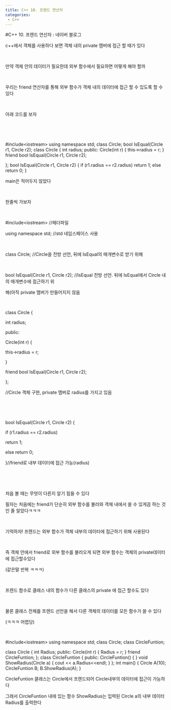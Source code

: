```yaml
---
title: C++ 10. 프렌드 연산자
categories:
 - C++
---
```

#C++ 10. 프렌드 연산자 : 네이버 블로그
<div class="wrap_rabbit pcol2 _param(1) _postViewArea221727429947" id="post-view221727429947">
<!-- Rabbit HTML --><div class="se-viewer se-theme-default" lang="ko-KR">
<!-- SE_DOC_HEADER_END -->
<div class="se-main-container">
<div class="se-component se-text se-l-default" id="SE-93d44faf-ce16-41e7-a610-b3b173fd2f69">
<div class="se-component-content">
<div class="se-section se-section-text se-l-default">
<div class="se-module se-module-text"><!-- SE-TEXT { --><p class="se-text-paragraph se-text-paragraph-align-" id="SE-8bfa2166-e4b0-4b10-bef8-5702027a2225" style=""><span class="se-fs- se-ff-" id="SE-5c125766-dbe4-4e95-8224-409a70bb5711" style="">c++에서 객체를 사용하다 보면 객체 내의 private 맴버에 접근 할 때가 있다</span></p><!-- } SE-TEXT --><!-- SE-TEXT { --><p class="se-text-paragraph se-text-paragraph-align-" id="SE-9c87b358-4450-4e8b-a16b-d3d6d91062e3" style=""><span class="se-fs- se-ff-" id="SE-33e723f9-8a08-49ae-a272-2b30d6d992d3" style="">​</span></p><!-- } SE-TEXT --><!-- SE-TEXT { --><p class="se-text-paragraph se-text-paragraph-align-" id="SE-e81e169c-7a04-4ece-a7bd-a14e6c4db8db" style=""><span class="se-fs- se-ff-" id="SE-7dce2d6a-dc50-4347-9cdb-fba72e33e89a" style="">만약 객체 안의 데이터가 필요한데 외부 함수에서 필요하면 어떻게 해야 할까</span></p><!-- } SE-TEXT --><!-- SE-TEXT { --><p class="se-text-paragraph se-text-paragraph-align-" id="SE-a28a8a09-beb5-40eb-92fa-909bb3e3a881" style=""><span class="se-fs- se-ff-" id="SE-993649cf-3a7c-421c-ad06-52f05ec7400f" style="">​</span></p><!-- } SE-TEXT --><!-- SE-TEXT { --><p class="se-text-paragraph se-text-paragraph-align-" id="SE-c6e607da-d996-442f-b7fd-3172ff6ffcf9" style=""><span class="se-fs- se-ff-" id="SE-57c43cd0-8a6f-484a-9aa0-bb1bf9e3f20b" style="">우리는 friend 연산자를 통해 외부 함수가 객체 내의 데이터에 접근 할 수 있도록 할 수 있다</span></p><!-- } SE-TEXT --><!-- SE-TEXT { --><p class="se-text-paragraph se-text-paragraph-align-" id="SE-7c100fb6-ce33-4e63-aaca-f08332c2613e" style=""><span class="se-fs- se-ff-" id="SE-e858431e-059a-400e-b25b-765f6b357ac3" style="">​</span></p><!-- } SE-TEXT --><!-- SE-TEXT { --><p class="se-text-paragraph se-text-paragraph-align-" id="SE-1bc8395e-0570-4794-9f9c-e9991bd50b7a" style=""><span class="se-fs- se-ff-" id="SE-18302a9b-56d3-4f02-b0a7-e7dc48318b64" style="">아래 코드를 보자</span></p><!-- } SE-TEXT --><!-- SE-TEXT { --><p class="se-text-paragraph se-text-paragraph-align-" id="SE-f14842bb-3aef-4896-9d21-688c94b30582" style=""><span class="se-fs- se-ff-" id="SE-eb8397a0-9b4c-4665-a914-f0170ff0727f" style="">​</span></p><!-- } SE-TEXT --><!-- SE-TEXT { --><p class="se-text-paragraph se-text-paragraph-align-" id="SE-58b78600-17a8-4599-8af0-69c27e5e9e38" style=""><span class="se-fs- se-ff-" id="SE-d83ad602-6ff3-4a29-b2a7-8ccdf805d208" style="">​</span></p><!-- } SE-TEXT --></div>
</div>
</div>
</div> <div class="se-component se-code se-l-default" id="SE-df1195b4-b235-4a9c-8431-da855f5e7174">
<div class="se-component-content">
<div class="se-section se-section-code se-l-default">
<div class="se-module se-module-code se-fs-fs13">
<div class="se-code-source">
<div class="__se_code_view language-javascript">#include&lt;iostream&gt;
using namespace std;
class Circle;
bool IsEqual(Circle r1, Circle r2);
class Circle {
	int radius;
public:
	Circle(int r) {
		this-&gt;radius = r;
	}
	friend bool IsEqual(Circle r1, Circle r2);

};
bool IsEqual(Circle r1, Circle r2) {
	if (r1.radius == r2.radius)
		return 1;
	else return 0;
}</div>
</div>
</div>
</div>
</div>
<script class="__se_module_data" data-module='{"type":"v2_code", "id" : "SE-df1195b4-b235-4a9c-8431-da855f5e7174"}' type="text/data"></script>
</div> <div class="se-component se-text se-l-default" id="SE-65fb5e6f-335f-4e1d-8a03-e1d9f8b7d4a8">
<div class="se-component-content">
<div class="se-section se-section-text se-l-default">
<div class="se-module se-module-text"><!-- SE-TEXT { --><p class="se-text-paragraph se-text-paragraph-align-" id="SE-dd6c8c47-3089-4997-9333-d35d2ddfebca" style=""><span class="se-fs- se-ff-" id="SE-313fb6ab-60fd-4298-b687-1b6ecd18b0a5" style="">main은 적어두지 않았다</span></p><!-- } SE-TEXT --><!-- SE-TEXT { --><p class="se-text-paragraph se-text-paragraph-align-" id="SE-0ce02be7-776e-4df5-948b-a7ca1c1de7b9" style=""><span class="se-fs- se-ff-" id="SE-8ee0e45f-f37f-46df-8be0-c464e4b04487" style="">​</span></p><!-- } SE-TEXT --><!-- SE-TEXT { --><p class="se-text-paragraph se-text-paragraph-align-" id="SE-8fbe26ef-39b2-4f4a-9aa7-ef95a467ee40" style=""><span class="se-fs- se-ff-" id="SE-5d9b039a-d645-4d87-81fe-a6195acc29cb" style="">한줄씩 가보자</span></p><!-- } SE-TEXT --><!-- SE-TEXT { --><p class="se-text-paragraph se-text-paragraph-align-" id="SE-0b4adb38-8e24-4494-8fd2-a0af7be10c23" style=""><span class="se-fs- se-ff-" id="SE-1bd6b12a-bf80-4d23-88a2-a3f096bd57e3" style="">​</span></p><!-- } SE-TEXT --><!-- SE-TEXT { --><p class="se-text-paragraph se-text-paragraph-align-" id="SE-5f401b9c-1220-4e4a-ba49-2a922e379134" style=""><span class="se-fs- se-ff-" id="SE-c8e34f22-2473-4907-8b3c-eacece793832" style=""><span class="__se-hash-tag">#include</span>&lt;iostream&gt; //헤더파일</span></p><!-- } SE-TEXT --><!-- SE-TEXT { --><p class="se-text-paragraph se-text-paragraph-align-" id="SE-d010b544-2675-47e7-b8fe-f05cf3777537" style=""><span class="se-fs- se-ff-" id="SE-56217f89-f621-4a9a-8b4e-1800de0d4bed" style="">using namespace std; //std 네임스페이스 사용</span></p><!-- } SE-TEXT --><!-- SE-TEXT { --><p class="se-text-paragraph se-text-paragraph-align-" id="SE-59d9533f-9893-4831-8497-43aaf508ecee" style=""><span class="se-fs- se-ff-" id="SE-8859a806-03cb-4eba-be86-d073b29eff3e" style="">​</span></p><!-- } SE-TEXT --><!-- SE-TEXT { --><p class="se-text-paragraph se-text-paragraph-align-" id="SE-f27932a7-8048-494c-a4f4-e97cb22c0843" style=""><span class="se-fs- se-ff-" id="SE-28bff139-73e2-4d73-bf92-0a3999e5b44c" style="">class Circle; //Circle을 전방 선언, 뒤에 IsEqual의 매개변수로 받기 위해</span></p><!-- } SE-TEXT --><!-- SE-TEXT { --><p class="se-text-paragraph se-text-paragraph-align-" id="SE-9527ebdf-6c28-438c-b5f3-ce251631d54b" style=""><span class="se-fs- se-ff-" id="SE-837b5d88-618b-4d70-92b2-76c1a5d5e138" style="">​</span></p><!-- } SE-TEXT --><!-- SE-TEXT { --><p class="se-text-paragraph se-text-paragraph-align-" id="SE-fa15c628-4133-46a3-a6c6-5db6d57f9020" style=""><span class="se-fs- se-ff-" id="SE-fb08d3d2-005f-486c-820e-e21d9650b914" style="">bool IsEqual(Circle r1, Circle r2); //IsEqual 전방 선언. 뒤에 IsEqual에서 Circle 내의 매개변수에 접근하기 위</span></p><!-- } SE-TEXT --><!-- SE-TEXT { --><p class="se-text-paragraph se-text-paragraph-align-" id="SE-b44b18a6-8dc1-4618-b499-dcd6460a2404" style=""><span class="se-fs- se-ff-" id="SE-70268aca-f90d-4a85-b62e-8a80da0908a6" style="">해(아직 private 맴버가 만들어지지 않음</span></p><!-- } SE-TEXT --><!-- SE-TEXT { --><p class="se-text-paragraph se-text-paragraph-align-" id="SE-b9dc6983-c0d6-491d-967d-7b16304d4d41" style=""><span class="se-fs- se-ff-" id="SE-8c1539dc-a0e8-41c3-8336-7ab8af4614b1" style="">​</span></p><!-- } SE-TEXT --><!-- SE-TEXT { --><p class="se-text-paragraph se-text-paragraph-align-" id="SE-bb8db945-5dd4-4269-b06b-5ada7f72aff0" style=""><span class="se-fs- se-ff-" id="SE-9c02d8a4-4bf0-4371-aafa-c57587b816f9" style="">class Circle {</span></p><!-- } SE-TEXT --><!-- SE-TEXT { --><p class="se-text-paragraph se-text-paragraph-align-" id="SE-700d8e0b-6ec9-416c-8d21-cabc813389a7" style=""><span class="se-fs- se-ff-" id="SE-097f80b5-3625-4eef-828a-d5b3c581926b" style="">int radius;</span></p><!-- } SE-TEXT --><!-- SE-TEXT { --><p class="se-text-paragraph se-text-paragraph-align-" id="SE-74572293-6570-49c5-bc0b-ba620de888f0" style=""><span class="se-fs- se-ff-" id="SE-107a2252-c645-4b0a-a78b-9bb7c0d5d050" style="">public:</span></p><!-- } SE-TEXT --><!-- SE-TEXT { --><p class="se-text-paragraph se-text-paragraph-align-" id="SE-22d33bc6-9482-41f7-b2e9-f3caa7afa6bc" style=""><span class="se-fs- se-ff-" id="SE-f15be9f4-d787-4c9d-b484-5f3630fbdb4d" style="">Circle(int r) {</span></p><!-- } SE-TEXT --><!-- SE-TEXT { --><p class="se-text-paragraph se-text-paragraph-align-" id="SE-081c5f68-6312-4199-80cd-9a7cf7940405" style=""><span class="se-fs- se-ff-" id="SE-f2f6d6fe-dfeb-4d3a-b20c-dd23fa23eb92" style="">this-&gt;radius = r;</span></p><!-- } SE-TEXT --><!-- SE-TEXT { --><p class="se-text-paragraph se-text-paragraph-align-" id="SE-3de4cee5-0c46-45ab-b6bf-681ebec89863" style=""><span class="se-fs- se-ff-" id="SE-b9c28459-1cc7-4023-b38d-281eb180cf88" style="">}</span></p><!-- } SE-TEXT --><!-- SE-TEXT { --><p class="se-text-paragraph se-text-paragraph-align-" id="SE-cc51655b-4549-4bd0-b64c-a690a7a304ce" style=""><span class="se-fs- se-ff-" id="SE-51c1a040-d652-4ed9-a176-55edf7b2f227" style="">friend bool IsEqual(Circle r1, Circle r2);</span></p><!-- } SE-TEXT --><!-- SE-TEXT { --><p class="se-text-paragraph se-text-paragraph-align-" id="SE-2c49c3a8-2bfb-4c3a-9395-fa729c4f0f99" style=""><span class="se-fs- se-ff-" id="SE-47576f71-7c45-4a5e-85c4-831679e65615" style="">};</span></p><!-- } SE-TEXT --><!-- SE-TEXT { --><p class="se-text-paragraph se-text-paragraph-align-" id="SE-022fe8ea-b38b-4f9b-b7ef-663998050f2f" style=""><span class="se-fs- se-ff-" id="SE-f93130b0-4e93-4c0c-8071-613b676a2c0d" style="">//Circle 객체 구현, private 맴버로 radius를 가지고 있음</span></p><!-- } SE-TEXT --><!-- SE-TEXT { --><p class="se-text-paragraph se-text-paragraph-align-" id="SE-edc42981-bb04-4e17-a553-bb5c74a7df85" style=""><span class="se-fs- se-ff-" id="SE-ed006304-b434-4713-ab7c-9a22c6021a52" style="">​</span></p><!-- } SE-TEXT --><!-- SE-TEXT { --><p class="se-text-paragraph se-text-paragraph-align-" id="SE-581c8c72-fa48-4b63-ae72-4b4abe177b91" style=""><span class="se-fs- se-ff-" id="SE-b7f3c5a0-f49e-40dc-a9eb-4c8d957dba61" style="">​</span></p><!-- } SE-TEXT --><!-- SE-TEXT { --><p class="se-text-paragraph se-text-paragraph-align-" id="SE-8d72b1c9-f65c-43ae-8718-b75fe2df12be" style=""><span class="se-fs- se-ff-" id="SE-75ec830f-f4d9-4516-b63b-be69aea476cd" style="">bool IsEqual(Circle r1, Circle r2) {</span></p><!-- } SE-TEXT --><!-- SE-TEXT { --><p class="se-text-paragraph se-text-paragraph-align-" id="SE-3f2a05eb-8750-41e1-a86e-6d8d5eb9ec3d" style=""><span class="se-fs- se-ff-" id="SE-b6e0d15f-ddfb-4e03-8c5e-5329c69c457f" style="">if (r1.radius == r2.radius)</span></p><!-- } SE-TEXT --><!-- SE-TEXT { --><p class="se-text-paragraph se-text-paragraph-align-" id="SE-42bc1280-914f-4c1c-aa00-d06e07a5778f" style=""><span class="se-fs- se-ff-" id="SE-171a3b60-dbe4-47d5-bcba-5c70121c0cb8" style="">return 1;</span></p><!-- } SE-TEXT --><!-- SE-TEXT { --><p class="se-text-paragraph se-text-paragraph-align-" id="SE-6f510c6a-7409-40f0-9c74-31b89ca384c4" style=""><span class="se-fs- se-ff-" id="SE-49b3501f-f2ea-4c5b-b0da-9e97b389253c" style="">else return 0;</span></p><!-- } SE-TEXT --><!-- SE-TEXT { --><p class="se-text-paragraph se-text-paragraph-align-" id="SE-8fdd8ed8-b174-4e8b-b7fc-de75b610ffe5" style=""><span class="se-fs- se-ff-" id="SE-f1c0f8c5-de70-4190-a88b-f27da9c3f672" style="">}//friend로 내부 데이터에 접근 가능(radius)</span></p><!-- } SE-TEXT --><!-- SE-TEXT { --><p class="se-text-paragraph se-text-paragraph-align-" id="SE-7217277e-c664-44e9-bc99-0a10656b0f50" style=""><span class="se-fs- se-ff-" id="SE-5fbcec86-3a70-4aa1-b4e9-cc984fb6eafc" style="">​</span></p><!-- } SE-TEXT --><!-- SE-TEXT { --><p class="se-text-paragraph se-text-paragraph-align-" id="SE-74c87f5d-9e91-45d3-90be-375730d7a01b" style=""><span class="se-fs- se-ff-" id="SE-92835697-5886-42e4-b78a-a7316ac208d9" style="">​</span></p><!-- } SE-TEXT --><!-- SE-TEXT { --><p class="se-text-paragraph se-text-paragraph-align-" id="SE-4d02dd2b-3257-4520-894f-e7ecda442d96" style=""><span class="se-fs- se-ff-" id="SE-426718a1-b7fe-4117-9f4d-85e659e7032f" style="">처음 볼 때는 무엇이 다른지 알기 힘들 수 있다</span></p><!-- } SE-TEXT --><!-- SE-TEXT { --><p class="se-text-paragraph se-text-paragraph-align-" id="SE-89e7f459-181c-46cc-af34-9c9b06f3402e" style=""><span class="se-fs- se-ff-" id="SE-4e167714-cad0-40a6-a0a0-6396a5277398" style="">필자는 처음에는 friend가 단순히 외부 함수를 불러와 객체 내에서 쓸 수 있게끔 하는 것인 줄 알았다ㅋㅋㅋ</span></p><!-- } SE-TEXT --><!-- SE-TEXT { --><p class="se-text-paragraph se-text-paragraph-align-" id="SE-9541f1cc-0544-4cc1-99ea-912a2f393596" style=""><span class="se-fs- se-ff-" id="SE-f04e8a6e-7e4c-40de-815a-f256c18e2b4a" style="">​</span></p><!-- } SE-TEXT --><!-- SE-TEXT { --><p class="se-text-paragraph se-text-paragraph-align-" id="SE-f89440bd-28a2-43e7-b1cd-e0575837af15" style=""><span class="se-fs- se-ff-" id="SE-eaf36ac3-6b8e-4034-a138-458634125ff7" style="">기억하자! 프렌드는 외부 함수가 객체 내부의 데이터에 접근하기 위해 사용된다</span></p><!-- } SE-TEXT --><!-- SE-TEXT { --><p class="se-text-paragraph se-text-paragraph-align-" id="SE-62dd31bd-d2be-46bb-9455-97b4723ecd8e" style=""><span class="se-fs- se-ff-" id="SE-b824c248-c914-4b82-82cb-a0d92e285e8a" style="">​</span></p><!-- } SE-TEXT --><!-- SE-TEXT { --><p class="se-text-paragraph se-text-paragraph-align-" id="SE-f76659db-ca86-45a3-a566-7d75dce98ee8" style=""><span class="se-fs- se-ff-" id="SE-8e7f9b24-e011-43ff-9831-48eb7ff8c1be" style="">즉 객체 안에서 friend로 외부 함수를 불러오게 되면 외부 함수는 객체의 private데이터에 접근할수있다</span></p><!-- } SE-TEXT --><!-- SE-TEXT { --><p class="se-text-paragraph se-text-paragraph-align-" id="SE-de73d5d1-1fe4-47cb-9f0e-13722863c788" style=""><span class="se-fs- se-ff-" id="SE-6e026360-9a67-41a5-a5d6-19c002bff1dc" style="">(같은말 반복 ㅋㅋㅋ)</span></p><!-- } SE-TEXT --><!-- SE-TEXT { --><p class="se-text-paragraph se-text-paragraph-align-" id="SE-8312c251-f7dd-49bb-9110-dc9504f10655" style=""><span class="se-fs- se-ff-" id="SE-3fee05b6-fb8f-403d-b0f3-d08742b29c26" style="">​</span></p><!-- } SE-TEXT --><!-- SE-TEXT { --><p class="se-text-paragraph se-text-paragraph-align-" id="SE-df464b39-3671-43f2-94d6-6dc6a504c99b" style=""><span class="se-fs- se-ff-" id="SE-52f65231-c70c-4b3a-9d18-50f5b8ae04d4" style="">프렌드 함수로 클래스 내의 함수가 다른 클래스의 private 에 접근 할수도 있다</span></p><!-- } SE-TEXT --><!-- SE-TEXT { --><p class="se-text-paragraph se-text-paragraph-align-" id="SE-0d3cdb3f-170f-4a67-8f63-75ebba84fcd8" style=""><span class="se-fs- se-ff-" id="SE-092e09ff-751b-4472-b1c6-a44689581a19" style="">​</span></p><!-- } SE-TEXT --><!-- SE-TEXT { --><p class="se-text-paragraph se-text-paragraph-align-" id="SE-25f527a0-a9b7-4a7c-b107-98e1c738bd8a" style=""><span class="se-fs- se-ff-" id="SE-51f6d04a-cf87-4310-b8af-366939593cf3" style="">물론 클래스 전체를 프렌드 선언을 해서 다른 객체의 데이터를 모든 함수가 쓸 수 있다</span></p><!-- } SE-TEXT --><!-- SE-TEXT { --><p class="se-text-paragraph se-text-paragraph-align-" id="SE-420e56eb-203c-4259-be2a-535afbdce585" style=""><span class="se-fs- se-ff-" id="SE-0c482caf-3c65-4994-8cfb-3e85349aa5de" style="">(ㅋㅋㅋ 어렵당)</span></p><!-- } SE-TEXT --><!-- SE-TEXT { --><p class="se-text-paragraph se-text-paragraph-align-" id="SE-cf95aaad-5659-4652-a931-6ccf665087f8" style=""><span class="se-fs- se-ff-" id="SE-995d051d-0cf3-4d11-b147-e545c86d9d91" style="">​</span></p><!-- } SE-TEXT --></div>
</div>
</div>
</div> <div class="se-component se-code se-l-default" id="SE-4f1ca5fc-1433-4bc5-85f2-724fb55cff08">
<div class="se-component-content">
<div class="se-section se-section-code se-l-default">
<div class="se-module se-module-code se-fs-fs13">
<div class="se-code-source">
<div class="__se_code_view language-javascript">#include&lt;iostream&gt;
using namespace std;
class Circle;
class CircleFuntion;

class Circle {
	int Radius;
public:
	Circle(int r) {
		Radius = r;
	}
	friend CircleFuntion;
};
class CircleFuntion {
public:
	CircleFuntion() {
	}
	void ShowRadius(Circle a) {
		cout &lt;&lt; a.Radius&lt;&lt;endl;
	}
};
int main() {
	Circle A(10);
	CircleFuntion B;
	B.ShowRadius(A);
}</div>
</div>
</div>
</div>
</div>
<script class="__se_module_data" data-module='{"type":"v2_code", "id" : "SE-4f1ca5fc-1433-4bc5-85f2-724fb55cff08"}' type="text/data"></script>
</div> <div class="se-component se-text se-l-default" id="SE-abf5b2d1-9d12-49b2-b9c0-082ab5f52fa4">
<div class="se-component-content">
<div class="se-section se-section-text se-l-default">
<div class="se-module se-module-text"><!-- SE-TEXT { --><p class="se-text-paragraph se-text-paragraph-align-" id="SE-c03e3fd5-c6be-4051-b22d-1e35a1dd9fbf" style=""><span class="se-fs- se-ff-" id="SE-07420b88-613b-465c-ac16-e68239dea332" style="">CircleFuntion 클래스는 Circle에서 프렌드되어 Circle내부의 데이터에 접근이 가능하다</span></p><!-- } SE-TEXT --><!-- SE-TEXT { --><p class="se-text-paragraph se-text-paragraph-align-" id="SE-1263e795-e2e7-4522-bb52-67defcc8a62f" style=""><span class="se-fs- se-ff-" id="SE-3818d381-e5b3-4b59-b420-d4417c6b7f19" style="">그래서 CircleFuntion 내에 있는 함수 ShowRadius는 입력된 Circle a의 내부 데이터 Radius를 출력한다</span></p><!-- } SE-TEXT --></div>
</div>
</div>
</div> </div>
</div>
</div>